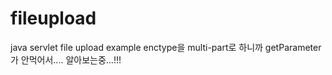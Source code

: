 # fileupload
java servlet file upload example
enctype을 multi-part로 하니까 getParameter가 안먹어서.... 알아보는중...!!!
